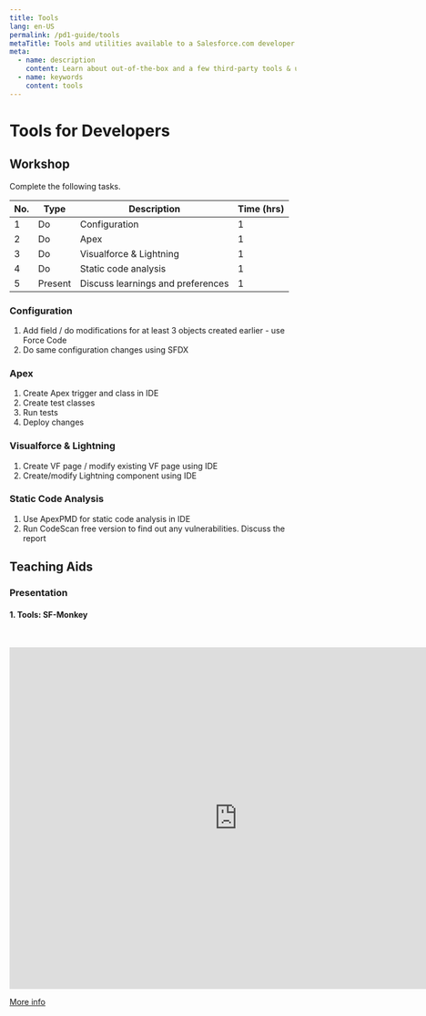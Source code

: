 ```yaml
---
title: Tools
lang: en-US
permalink: /pd1-guide/tools
metaTitle: Tools and utilities available to a Salesforce.com developer.
meta:
  - name: description
    content: Learn about out-of-the-box and a few third-party tools & utilities that make any developer happy.
  - name: keywords
    content: tools
---
```


# Tools for Developers

## Workshop

Complete the following tasks.

| No. | Type    | Description                       | Time (hrs) |
| --- | ------- | --------------------------------- | ---------- |
| 1   | Do      | Configuration                     | 1          |
| 2   | Do      | Apex                              | 1          |
| 3   | Do      | Visualforce & Lightning           | 1          |
| 4   | Do      | Static code analysis              | 1          |
| 5   | Present | Discuss learnings and preferences | 1          |

### Configuration

1. Add field / do modifications for at least 3 objects created earlier - use Force Code
2. Do same configuration changes using SFDX

### Apex

1. Create Apex trigger and class in IDE
2. Create test classes
3. Run tests
4. Deploy changes

### Visualforce & Lightning

1. Create VF page / modify existing VF page using IDE
2. Create/modify Lightning component using IDE

### Static Code Analysis

1. Use ApexPMD for static code analysis in IDE
2. Run CodeScan free version to find out any vulnerabilities. Discuss the report

## Teaching Aids

### Presentation

#### 1. Tools: SF-Monkey

&nbsp;

<iframe src="https://docs.google.com/presentation/d/e/2PACX-1vRkWnX6xZ1AQtSiyiqb7cBtUeRPaXDyFabFqaCabr7CmOjcMrKq5v30EkXWWzob0w/embed?start=false&loop=false&delayms=3000" frameborder="0" width="800" height="600" allowfullscreen="true" mozallowfullscreen="true" webkitallowfullscreen="true"></iframe>

[More info](/misc/pricing#sf-monkey)

